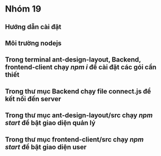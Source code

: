 # Nhóm 19

## Hướng dẫn cài đặt
## Môi trường nodejs

## Trong terminal ant-design-layout, Backend, frontend-client chạy *npm i* để cài đặt các gói cần thiết

## Trong thư mục Backend chạy file connect.js để kết nối đến server
## Trong thư mục ant-design-layout/src chạy *npm start* để bật giao diện quản lý 
## Trong thư mục frontend-client/src chạy *npm start* để bật giao diện user